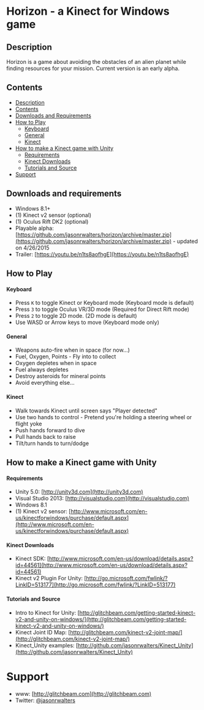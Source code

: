 # Horizon - a Kinect for Windows game

## Description
Horizon is a game about avoiding the obstacles of an alien planet while finding resources for your mission.
Current version is an early alpha.

## Contents
* [Description](#description)
* [Contents](#contents)
* [Downloads and Requirements](#downloads-and-requirements)
* [How to Play](#how-to-play)
    * [Keyboard](#keyboard)
    * [General](#general)
    * [Kinect](#kinect)
* [How to make a Kinect game with Unity](#how-to-make-a-kinect-game-with-unity)
    * [Requirements](#requirements)
    * [Kinect Downloads](#kinect-downloads)
    * [Tutorials and Source](#tutorials-and-source)
* [Support](#support)

## Downloads and requirements
* Windows 8.1+
* (1) Kinect v2 sensor (optional)
* (1) Oculus Rift DK2 (optional)
* Playable alpha: [https://github.com/jasonrwalters/horizon/archive/master.zip](https://github.com/jasonrwalters/horizon/archive/master.zip) - updated on 4/26/2015
* Trailer: [https://youtu.be/n1ts8aofhgE](https://youtu.be/n1ts8aofhgE)

## How to Play
#### Keyboard
* Press `K` to toggle Kinect or Keyboard mode (Keyboard mode is default)
* Press `3` to toggle Oculus VR/3D mode (Required for Direct Rift mode)
* Press `2` to toggle 2D mode. (2D mode is default)
* Use WASD or Arrow keys to move (Keyboard mode only)

#### General
* Weapons auto-fire when in space (for now...)
* Fuel, Oxygen, Points - Fly into to collect
* Oxygen depletes when in space
* Fuel always depletes
* Destroy asteroids for mineral points
* Avoid everything else...

#### Kinect
* Walk towards Kinect until screen says "Player detected"
* Use two hands to control - Pretend you're holding a steering wheel or flight yoke
* Push hands forward to dive
* Pull hands back to raise
* Tilt/turn hands to turn/dodge

## How to make a Kinect game with Unity
#### Requirements
* Unity 5.0: [http://unity3d.com](http://unity3d.com)
* Visual Studio 2013: [http://visualstudio.com](http://visualstudio.com)
* Windows 8.1
* (1) Kinect v2 sensor: [http://www.microsoft.com/en-us/kinectforwindows/purchase/default.aspx](http://www.microsoft.com/en-us/kinectforwindows/purchase/default.aspx)

#### Kinect Downloads
* Kinect SDK: [http://www.microsoft.com/en-us/download/details.aspx?id=44561](http://www.microsoft.com/en-us/download/details.aspx?id=44561)
* Kinect v2 Plugin For Unity: [http://go.microsoft.com/fwlink/?LinkID=513177](http://go.microsoft.com/fwlink/?LinkID=513177)

#### Tutorials and Source
* Intro to Kinect for Unity: [http://glitchbeam.com/getting-started-kinect-v2-and-unity-on-windows/](http://glitchbeam.com/getting-started-kinect-v2-and-unity-on-windows/)
* Kinect Joint ID Map: [http://glitchbeam.com/kinect-v2-joint-map/](http://glitchbeam.com/kinect-v2-joint-map/)
* Kinect_Unity examples: [http://github.com/jasonrwalters/Kinect_Unity](http://github.com/jasonrwalters/Kinect_Unity)

# Support
* www: [http://glitchbeam.com](http://glitchbeam.com)
* Twitter: [@jasonrwalters](http://twitter.com/jasonrwalters)
